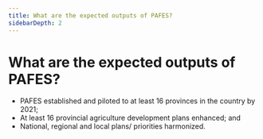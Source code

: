 ```yaml
---
title: What are the expected outputs of PAFES?
sidebarDepth: 2
---
```


# What are the expected outputs of PAFES?


 - PAFES established and piloted to at least 16 provinces in the country by 2021;
 - At least 16 provincial agriculture development plans enhanced; and
 - National, regional and local plans/ priorities harmonized.
